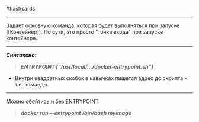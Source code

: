 #flashcards 
***
Задает основную команда, которая будет выполняться при запуске [[Контейнер]]. По сути, это просто "точка входа" при запуске контейнера.
***
***Синтаксис***:
>***ENTRYPOINT ["/usr/local/.../docker-entrypoint.sh"]***
- Внутри квадратных скобок в кавычках пишется адрес до скрипта - т.е. команды.
***
Можно обойтись и без ENTRYPOINT:
>***docker run --entrypoint /bin/bash myimage***
